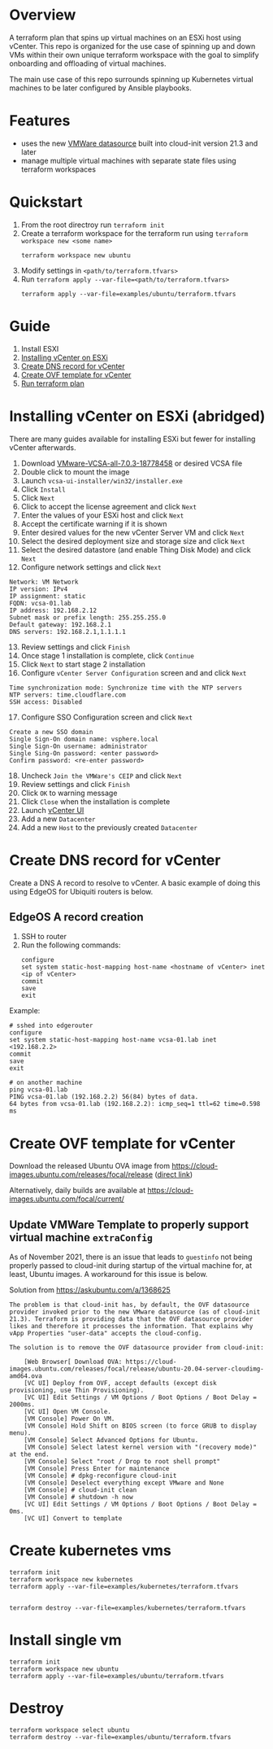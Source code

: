 # Overview
A terraform plan that spins up virtual machines on an ESXi host using vCenter. This repo is organized for the use case of spinning up and down VMs within their own unique terraform workspace with the goal to simplify onboarding and offloading of virtual machines.

The main use case of this repo surrounds spinning up Kubernetes virtual machines to be later configured by Ansible playbooks.


# Features
- uses the new [VMWare datasource](https://cloudinit.readthedocs.io/en/latest/topics/datasources/vmware.html) built into cloud-init version 21.3 and later
- manage multiple virtual machines with separate state files using terraform workspaces


# Quickstart
1. From the root directroy run `terraform init`
2. Create a terraform workspace for the terraform run using `terraform workspace new <some name>`
    ```
    terraform workspace new ubuntu
    ```
3. Modify settings in `<path/to/terraform.tfvars>`
4. Run `terraform apply --var-file=<path/to/terraform.tfvars>`
    ```
    terraform apply --var-file=examples/ubuntu/terraform.tfvars
    ```


# Guide
1. Install ESXI
2. [Installing vCenter on ESXi](#installing-vcenter-on-esxi-abridged)
3. [Create DNS record for vCenter](#create-dns-record-for-vcenter)
4. [Create OVF template for vCenter](#create-ovf-template-for-vcenter)
5. [Run terraform plan](#quickstart)


# Installing vCenter on ESXi (abridged)
There are many guides available for installing ESXi but fewer for installing vCenter afterwards. 

1. Download [VMware-VCSA-all-7.0.3-18778458](https://customerconnect.vmware.com/en/downloads/details?downloadGroup=VC70U3A&productId=974) or desired VCSA file
2. Double click to mount the image
3. Launch `vcsa-ui-installer/win32/installer.exe`
4. Click `Install`
5. Click `Next`
6. Click to accept the license agreement and click `Next`
7. Enter the values of your ESXi host and click `Next`
8. Accept the certificate warning if it is shown
9. Enter desired values for the new vCenter Server VM and click `Next`
10. Select the desired deployment size and storage size and click `Next`
11. Select the desired datastore (and enable Thing Disk Mode) and click `Next`
12. Configure network settings and click `Next`
```
Network: VM Network
IP version: IPv4
IP assignment: static
FQDN: vcsa-01.lab
IP address: 192.168.2.12
Subnet mask or prefix length: 255.255.255.0
Default gateway: 192.168.2.1
DNS servers: 192.168.2.1,1.1.1.1
```
13. Review settings and click `Finish`
14. Once stage 1 installation is complete, click `Continue`
15. Click `Next` to start stage 2 installation
16. Configure `vCenter Server Configuration` screen and and click `Next`
```
Time synchronization mode: Synchronize time with the NTP servers
NTP servers: time.cloudflare.com
SSH access: Disabled
```
17. Configure SSO Configuration screen and click `Next`
```
Create a new SSO domain
Single Sign-On domain name: vsphere.local
Single Sign-On username: administrator
Single Sing-On password: <enter password>
Confirm password: <re-enter password>
```
18. Uncheck `Join the VMWare's CEIP` and click `Next`
19. Review settings and click `Finish`
20. Click `OK` to warning message
21. Click `Close` when the installation is complete
22. Launch [vCenter UI](https://192.168.2.12)
23. Add a new `Datacenter`
24. Add a new `Host` to the previously created `Datacenter`


# Create DNS record for vCenter
Create a DNS A record to resolve to vCenter. A basic example of doing this using EdgeOS for Ubiquiti routers is below.

## EdgeOS A record creation
1. SSH to router
2. Run the following commands:
    ```
    configure
    set system static-host-mapping host-name <hostname of vCenter> inet <ip of vCenter>
    commit
    save
    exit
    ```

Example:
```
# sshed into edgerouter
configure
set system static-host-mapping host-name vcsa-01.lab inet <192.168.2.2>
commit
save
exit

# on another machine
ping vcsa-01.lab
PING vcsa-01.lab (192.168.2.2) 56(84) bytes of data.
64 bytes from vcsa-01.lab (192.168.2.2): icmp_seq=1 ttl=62 time=0.598 ms
```


# Create OVF template for vCenter
Download the released Ubuntu OVA image from https://cloud-images.ubuntu.com/releases/focal/release ([direct link](https://cloud-images.ubuntu.com/releases/focal/release/ubuntu-20.04-server-cloudimg-amd64.ova))

Alternatively, daily builds are available at https://cloud-images.ubuntu.com/focal/current/

## Update VMWare Template to properly support virtual machine `extraConfig`
As of November 2021, there is an issue that leads to `guestinfo` not being properly passed to cloud-init during startup of the virtual machine for, at least, Ubuntu images. A workaround for this issue is below.

Solution from https://askubuntu.com/a/1368625
```
The problem is that cloud-init has, by default, the OVF datasource provider invoked prior to the new VMware datasource (as of cloud-init 21.3). Terraform is providing data that the OVF datasource provider likes and therefore it processes the information. That explains why vApp Properties "user-data" accepts the cloud-config.

The solution is to remove the OVF datasource provider from cloud-init:

    [Web Browser[ Download OVA: https://cloud-images.ubuntu.com/releases/focal/release/ubuntu-20.04-server-cloudimg-amd64.ova
    [VC UI] Deploy from OVF, accept defaults (except disk provisioning, use Thin Provisioning).
    [VC UI] Edit Settings / VM Options / Boot Options / Boot Delay = 2000ms.
    [VC UI] Open VM Console.
    [VM Console] Power On VM.
    [VM Console] Hold Shift on BIOS screen (to force GRUB to display menu).
    [VM Console] Select Advanced Options for Ubuntu.
    [VM Console] Select latest kernel version with "(recovery mode)" at the end.
    [VM Console] Select "root / Drop to root shell prompt"
    [VM Console] Press Enter for maintenance
    [VM Console] # dpkg-reconfigure cloud-init
    [VM Console] Deselect everything except VMware and None
    [VM Console] # cloud-init clean
    [VM Console] # shutdown -h now
    [VC UI] Edit Settings / VM Options / Boot Options / Boot Delay = 0ms.
    [VC UI] Convert to template
```

# Create kubernetes vms
```
terraform init
terraform workspace new kubernetes
terraform apply --var-file=examples/kubernetes/terraform.tfvars


terraform destroy --var-file=examples/kubernetes/terraform.tfvars

```

# Install single vm
```
terraform init
terraform workspace new ubuntu
terraform apply --var-file=examples/ubuntu/terraform.tfvars
```

# Destroy
```
terraform workspace select ubuntu
terraform destroy --var-file=examples/ubuntu/terraform.tfvars
```
